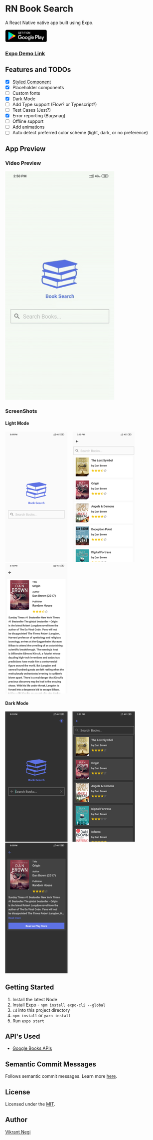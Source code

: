 # RN Book Search

A React Native native app built using Expo.

<a href="https://play.google.com/store/apps/details?id=com.VNapps.rnBookSearch">
  <img alt="Get it on Google Play" title="Google Play" src="./_github/play-store.png" height="40">
</a>

### [Expo Demo Link](https://expo.io/@vikrantnegi/RNBookSearch)

## Features and TODOs

- [x] [Styled Component](https://www.styled-components.com/docs/basics)
- [x] Placeholder components
- [ ] Custom fonts
- [x] Dark Mode
- [ ] Add Type support (Flow? or Typescript?)
- [ ] Test Cases (Jest?)
- [x] Error reporting (Bugsnag)
- [ ] Offline support
- [ ] Add animations
- [ ] Auto detect preferred color scheme (light, dark, or no preference)

## App Preview

### Video Preview

<a href="https://expo.io/@vikrantnegi/RNBookSearch">
<img src="./_github/RM-Book-search-v1.0.03.gif" width="350">
</a>

### ScreenShots

#### Light Mode

<img src="./_github/searchScreen.png" width="200"> &nbsp;&nbsp;
<img src="./_github/resultsScreen.png" width="200"> &nbsp;&nbsp;
<img src="./_github/detailScreen.png" width="200">

#### Dark Mode

<img src="./_github/searchScreen-dark.png" width="200"> &nbsp;&nbsp;
<img src="./_github/resultsScreen-dark.png" width="200"> &nbsp;&nbsp;
<img src="./_github/detailScreen-dark.png" width="200">

## Getting Started

1. Install the latest Node
2. Install [Expo](https://expo.io/) - `npm install expo-cli --global`
3. `cd` into this project directory
4. `npm install` or `yarn install`
5. Run `expo start`

## API's Used

- [Google Books APIs](https://developers.google.com/books)

## Semantic Commit Messages

Follows semantic commit messages. Learn more [here](https://gist.github.com/joshbuchea/6f47e86d2510bce28f8e7f42ae84c716).

## License

Licensed under the [MIT](https://github.com/vikrantnegi/RN-Book-Search/blob/master/LICENSE).

## Author

[Vikrant Negi](https://vikrantnegi.com/)
